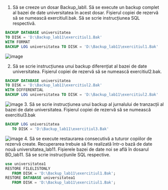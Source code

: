 1. Să se creeze un dosar Backup_labll. Să se execute un backup complet al bazei de date universitatea în acest dosar. Fișierul copiei de rezervă să se numească exercitiull.bak. Să se scrie instrucțiunea SQL respectivă.
``` sql
BACKUP DATABASE universitatea  
TO DISK = 'D:\Backup_lab11\exercitiul1.Bak'  
WITH FORMAT 
BACKUP LOG universitatea TO DISK = 'D:\Backup_lab11\exercitiul1.Bak'
```
![image](https://user-images.githubusercontent.com/34598688/50133811-de089d80-0295-11e9-9501-834fefe7c268.png)

2. Să se scrie instrucțiunea unui backup diferențiat al bazei de date universitatea. Fișierul copiei de rezervă să se numească exercitiul2.bak.
``` sql
BACKUP DATABASE universitatea  
TO DISK = 'D:\Backup_lab11\exercitiul2.Bak'  
WITH DIFFERENTIAL 
BACKUP LOG universitatea TO DISK = 'D:\Backup_lab11\exercitiul2.Bak'
``` 
![image](https://user-images.githubusercontent.com/34598688/50133846-05f80100-0296-11e9-9a25-47ece29bc310.png)
3. Să se scrie instrucțiunea unui backup al jurnalului de tranzacții al bazei de date universitatea. Fișierul copiei de rezervă să se numească exercitiul3.bak
``` sql
BACKUP LOG universitatea  
   TO DISK = 'D:\Backup_lab11\exercitiul3.Bak'
``` 
![image](https://user-images.githubusercontent.com/34598688/50133876-38096300-0296-11e9-8d4f-8450c492d383.png)
4. Să se execute restaurarea consecutivă a tuturor copiilor de rezervă create. Recuperarea trebuie să fie realizată într-o bază de date nouă universitatea_lab11. Fișierele bazei de date noi se află în dosarul BD_lab11. Să se scrie instrucțiunile SQL respective.
``` sql
use universitatea1
RESTORE FILELISTONLY  
   FROM DISK = 'D:\Backup_lab11\exercitiul1.Bak';  
RESTORE DATABASE universitatea1  
   FROM DISK = 'D:\Backup_lab11\exercitiul1.Bak'; 
``` 
